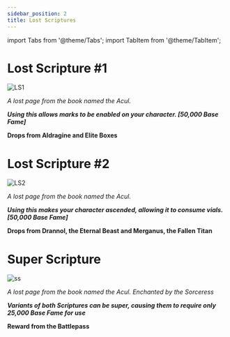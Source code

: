 ```yaml
---
sidebar_position: 2
title: Lost Scriptures
---
```


import Tabs from '@theme/Tabs';
import TabItem from '@theme/TabItem';

<Tabs>
  <TabItem value="Lost Scripture 1" label="Lost Scripture 1" default>

# Lost Scripture #1

![LS1](https://vwiki.valorserver.com/api/item/picture/lost%20scripture)

<i>A lost page from the book named the Acul.</i>

***Using this allows marks to be enabled on your character. [50,000 Base Fame]***

**Drops from Aldragine and Elite Boxes**

  </TabItem>
  <TabItem value="Lost Scripture 2" label="Lost Scripture 2">

# Lost Scripture #2

![LS2](https://i.imgur.com/53bWGQN.png)

<i>A lost page from the book named the Acul.</i>

***Using this makes your character ascended, allowing it to consume vials. [50,000 Base Fame]***

**Drops from Drannol, the Eternal Beast and Merganus, the Fallen Titan**

  </TabItem>
  <TabItem value="Super Scripture" label="Super Scripture">

# Super Scripture 

![ss](https://vwiki.valorserver.com/api/item/picture/super%20scripture)

<i>A lost page from the book named the Acul. Enchanted by the Sorceress</i>

***Variants of both Scriptures can be super, causing them to require only 25,000 Base Fame for use***

**Reward from the Battlepass**

  </TabItem>
</Tabs>
